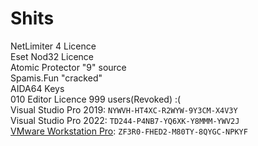 # Shits


NetLimiter 4 Licence<br>Eset Nod32 Licence<br>Atomic Protector "9" source<br>Spamis.Fun "cracked"<br>AIDA64 Keys<br>010 Editor Licence 999 users(Revoked) :(<br>Visual Studio Pro 2019: `NYWVH-HT4XC-R2WYW-9Y3CM-X4V3Y`<br>Visual Studio Pro 2022: `TD244-P4NB7-YQ6XK-Y8MMM-YWV2J`<br>[VMware Workstation Pro](https://ufile.io/osq34vib): `ZF3R0-FHED2-M80TY-8QYGC-NPKYF`
